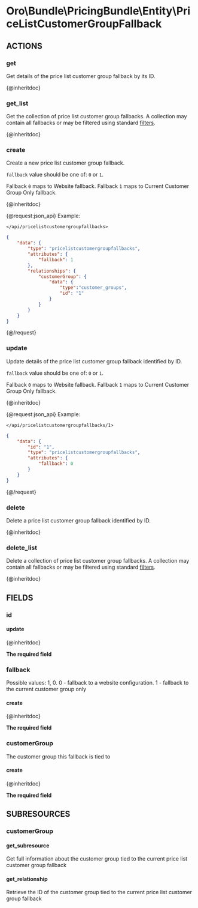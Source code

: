 # Oro\Bundle\PricingBundle\Entity\PriceListCustomerGroupFallback

## ACTIONS

### get

Get details of the price list customer group fallback by its ID.

{@inheritdoc}

### get_list

Get the collection of price list customer group fallbacks. A collection may contain all fallbacks or may be filtered using standard <a href="https://www.oroinc.com/doc/orocommerce/current/dev-guide/integration#filters">filters</a>.

{@inheritdoc}

### create

Create a new price list customer group fallback.

`fallback` value should be one of: `0` or `1`.

Fallback `0` maps to Website fallback. Fallback `1`  maps to Current Customer Group Only fallback.

{@inheritdoc}

{@request:json_api}
Example:

`</api/pricelistcustomergroupfallbacks>`

```JSON
{
    "data": {
        "type": "pricelistcustomergroupfallbacks",
        "attributes": {
            "fallback": 1
        },
        "relationships": {
            "customerGroup": {
                "data": {
                    "type":"customer_groups",
                    "id": "1"
                }
            }
        }
    }
}
```
{@/request}

### update

Update details of the price list customer group fallback identified by ID.

`fallback` value should be one of: `0` or `1`.

Fallback `0` maps to Website fallback. Fallback `1`  maps to Current Customer Group Only fallback.

{@inheritdoc}

{@request:json_api}
Example:

`</api/pricelistcustomergroupfallbacks/1>`
 
```JSON
{
    "data": {
        "id": "1",
        "type": "pricelistcustomergroupfallbacks",
        "attributes": {
            "fallback": 0
        }
    }
}
```
{@/request}

### delete

Delete a price list customer group fallback identified by ID.

{@inheritdoc}

### delete_list

Delete a collection of price list customer group fallbacks. A collection may contain all fallbacks or may be filtered using standard <a href="https://www.oroinc.com/doc/orocommerce/current/dev-guide/integration#filters">filters</a>.

{@inheritdoc}

## FIELDS

### id

#### update

{@inheritdoc}

**The required field**

### fallback

Possible values: 1, 0. 0 - fallback to a website configuration. 1 - fallback to the current customer group only

#### create

{@inheritdoc}

**The required field**

### customerGroup

The customer group this fallback is tied to

#### create

{@inheritdoc}

**The required field**


## SUBRESOURCES

### customerGroup

#### get_subresource

Get full information about the customer group tied to the current price list customer group fallback

#### get_relationship

Retrieve the ID of the customer group tied to the current price list customer group fallback
